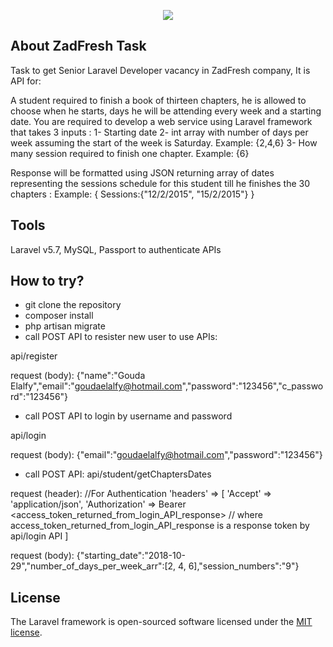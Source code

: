 <p align="center"><img src="https://zadfresh.com/images/logo.png"></p>

## About ZadFresh Task

Task to get Senior Laravel Developer vacancy in ZadFresh company, It is API for:

A student required to finish a book of thirteen chapters, he is allowed to choose when he starts, days he will be attending every week and a starting date.
You are required to develop a web service using Laravel framework that takes 3 inputs :
1- Starting date
2- int array with number of days per week assuming the start of the week is Saturday. 
Example: {2,4,6}
3- How many session required to finish one chapter.
Example: {6}
 
Response will be formatted using JSON returning array of dates representing the sessions schedule for this student till he finishes the 30 chapters :
Example: { Sessions:{"12/2/2015", "15/2/2015"} }


## Tools

Laravel v5.7, MySQL, Passport to authenticate APIs


## How to try?

- git clone the repository
- composer install
- php artisan migrate
- call POST API to resister new user to use APIs:

api/register

request (body):
{"name":"Gouda Elalfy","email":"goudaelalfy@hotmail.com","password":"123456","c_password":"123456"}


- call POST API to login by username and password

api/login 

request (body):
{"email":"goudaelalfy@hotmail.com","password":"123456"}



- call POST API:
api/student/getChaptersDates

request (header):		//For Authentication
'headers' => [
'Accept' => 'application/json',
'Authorization' => Bearer <access_token_returned_from_login_API_response>	// where access_token_returned_from_login_API_response is a response token by api/login API 
]

request (body):
{"starting_date":"2018-10-29","number_of_days_per_week_arr":[2, 4, 6],"session_numbers":"9"}



## License

The Laravel framework is open-sourced software licensed under the [MIT license](https://opensource.org/licenses/MIT).

